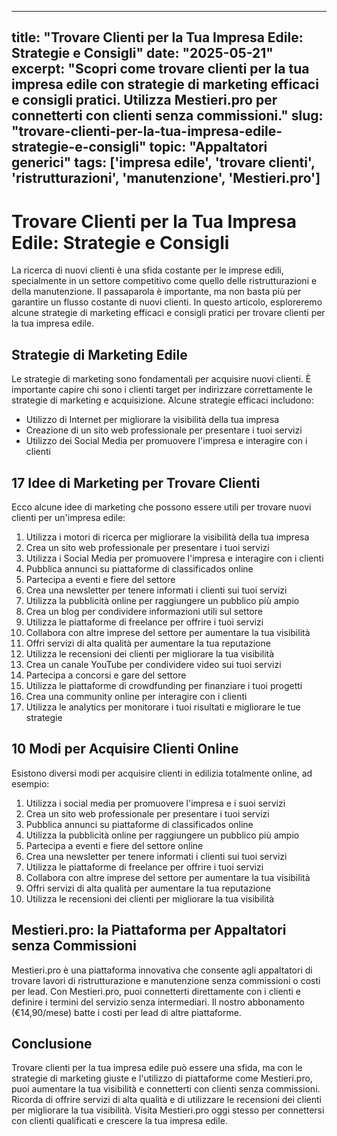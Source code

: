 
---
title: "Trovare Clienti per la Tua Impresa Edile: Strategie e Consigli"
date: "2025-05-21"
excerpt: "Scopri come trovare clienti per la tua impresa edile con strategie di marketing efficaci e consigli pratici. Utilizza Mestieri.pro per connetterti con clienti senza commissioni."
slug: "trovare-clienti-per-la-tua-impresa-edile-strategie-e-consigli"
topic: "Appaltatori generici"
tags: ['impresa edile', 'trovare clienti', 'ristrutturazioni', 'manutenzione', 'Mestieri.pro']
---

# Trovare Clienti per la Tua Impresa Edile: Strategie e Consigli

La ricerca di nuovi clienti è una sfida costante per le imprese edili, specialmente in un settore competitivo come quello delle ristrutturazioni e della manutenzione. Il passaparola è importante, ma non basta più per garantire un flusso costante di nuovi clienti. In questo articolo, esploreremo alcune strategie di marketing efficaci e consigli pratici per trovare clienti per la tua impresa edile.

## Strategie di Marketing Edile

Le strategie di marketing sono fondamentali per acquisire nuovi clienti. È importante capire chi sono i clienti target per indirizzare correttamente le strategie di marketing e acquisizione. Alcune strategie efficaci includono:

* Utilizzo di Internet per migliorare la visibilità della tua impresa
* Creazione di un sito web professionale per presentare i tuoi servizi
* Utilizzo dei Social Media per promuovere l'impresa e interagire con i clienti

## 17 Idee di Marketing per Trovare Clienti

Ecco alcune idee di marketing che possono essere utili per trovare nuovi clienti per un'impresa edile:

1. Utilizza i motori di ricerca per migliorare la visibilità della tua impresa
2. Crea un sito web professionale per presentare i tuoi servizi
3. Utilizza i Social Media per promuovere l'impresa e interagire con i clienti
4. Pubblica annunci su piattaforme di classificados online
5. Partecipa a eventi e fiere del settore
6. Crea una newsletter per tenere informati i clienti sui tuoi servizi
7. Utilizza la pubblicità online per raggiungere un pubblico più ampio
8. Crea un blog per condividere informazioni utili sul settore
9. Utilizza le piattaforme di freelance per offrire i tuoi servizi
10. Collabora con altre imprese del settore per aumentare la tua visibilità
11. Offri servizi di alta qualità per aumentare la tua reputazione
12. Utilizza le recensioni dei clienti per migliorare la tua visibilità
13. Crea un canale YouTube per condividere video sui tuoi servizi
14. Partecipa a concorsi e gare del settore
15. Utilizza le piattaforme di crowdfunding per finanziare i tuoi progetti
16. Crea una community online per interagire con i clienti
17. Utilizza le analytics per monitorare i tuoi risultati e migliorare le tue strategie

## 10 Modi per Acquisire Clienti Online

Esistono diversi modi per acquisire clienti in edilizia totalmente online, ad esempio:

1. Utilizza i social media per promuovere l'impresa e i suoi servizi
2. Crea un sito web professionale per presentare i tuoi servizi
3. Pubblica annunci su piattaforme di classificados online
4. Utilizza la pubblicità online per raggiungere un pubblico più ampio
5. Partecipa a eventi e fiere del settore online
6. Crea una newsletter per tenere informati i clienti sui tuoi servizi
7. Utilizza le piattaforme di freelance per offrire i tuoi servizi
8. Collabora con altre imprese del settore per aumentare la tua visibilità
9. Offri servizi di alta qualità per aumentare la tua reputazione
10. Utilizza le recensioni dei clienti per migliorare la tua visibilità

## Mestieri.pro: la Piattaforma per Appaltatori senza Commissioni

Mestieri.pro è una piattaforma innovativa che consente agli appaltatori di trovare lavori di ristrutturazione e manutenzione senza commissioni o costi per lead. Con Mestieri.pro, puoi connetterti direttamente con i clienti e definire i termini del servizio senza intermediari. Il nostro abbonamento (€14,90/mese) batte i costi per lead di altre piattaforme.

## Conclusione

Trovare clienti per la tua impresa edile può essere una sfida, ma con le strategie di marketing giuste e l'utilizzo di piattaforme come Mestieri.pro, puoi aumentare la tua visibilità e connetterti con clienti senza commissioni. Ricorda di offrire servizi di alta qualità e di utilizzare le recensioni dei clienti per migliorare la tua visibilità. Visita Mestieri.pro oggi stesso per connettersi con clienti qualificati e crescere la tua impresa edile.
